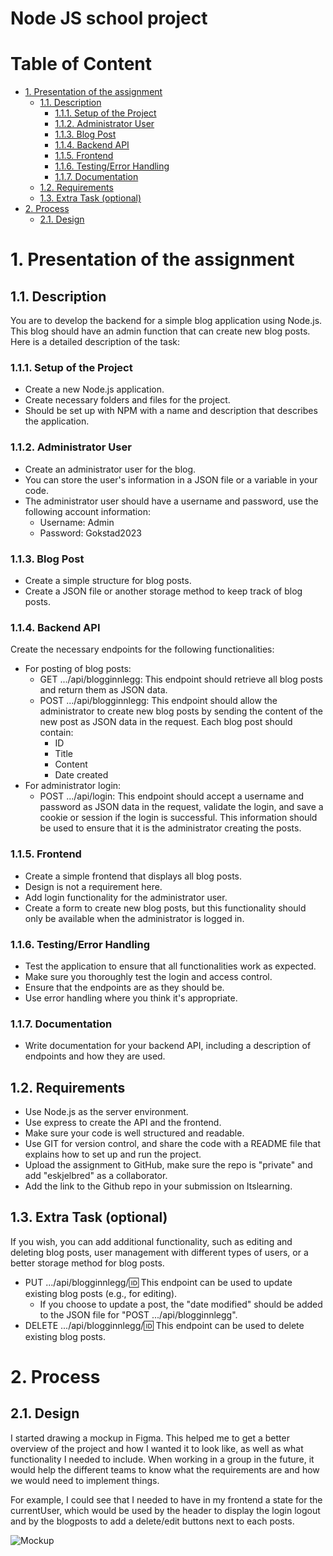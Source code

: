 # Node JS school project <!-- omit in toc -->

# Table of Content <!-- omit in toc -->

- [1. Presentation of the assignment](#1-presentation-of-the-assignment)
  - [1.1. Description](#11-description)
    - [1.1.1. Setup of the Project](#111-setup-of-the-project)
    - [1.1.2. Administrator User](#112-administrator-user)
    - [1.1.3. Blog Post](#113-blog-post)
    - [1.1.4. Backend API](#114-backend-api)
    - [1.1.5. Frontend](#115-frontend)
    - [1.1.6. Testing/Error Handling](#116-testingerror-handling)
    - [1.1.7. Documentation](#117-documentation)
  - [1.2. Requirements](#12-requirements)
  - [1.3. Extra Task (optional)](#13-extra-task-optional)
- [2. Process](#2-process)
  - [2.1. Design](#21-design)

# 1. Presentation of the assignment

## 1.1. Description

You are to develop the backend for a simple blog application using Node.js. This blog should have an admin function that can create new blog posts. Here is a detailed description of the task:

### 1.1.1. Setup of the Project

- Create a new Node.js application.
- Create necessary folders and files for the project.
- Should be set up with NPM with a name and description that describes the application.

### 1.1.2. Administrator User

- Create an administrator user for the blog.
- You can store the user's information in a JSON file or a variable in your code.
- The administrator user should have a username and password, use the following account information:
  - Username: Admin
  - Password: Gokstad2023

### 1.1.3. Blog Post

- Create a simple structure for blog posts.
- Create a JSON file or another storage method to keep track of blog posts.

### 1.1.4. Backend API

Create the necessary endpoints for the following functionalities:

- For posting of blog posts:
  - GET .../api/blogginnlegg: This endpoint should retrieve all blog posts and return them as JSON data.
  - POST .../api/blogginnlegg: This endpoint should allow the administrator to create new blog posts by sending the content of the new post as JSON data in the request.
    Each blog post should contain:
    - ID
    - Title
    - Content
    - Date created
- For administrator login:
  - POST .../api/login: This endpoint should accept a username and password as JSON data in the request, validate the login, and save a cookie or session if the login is successful. This information should be used to ensure that it is the administrator creating the posts.

### 1.1.5. Frontend

- Create a simple frontend that displays all blog posts.
- Design is not a requirement here.
- Add login functionality for the administrator user.
- Create a form to create new blog posts, but this functionality should only be available when the administrator is logged in.

### 1.1.6. Testing/Error Handling

- Test the application to ensure that all functionalities work as expected.
- Make sure you thoroughly test the login and access control.
- Ensure that the endpoints are as they should be.
- Use error handling where you think it's appropriate.

### 1.1.7. Documentation

- Write documentation for your backend API, including a description of endpoints and how they are used.

## 1.2. Requirements

- Use Node.js as the server environment.
- Use express to create the API and the frontend.
- Make sure your code is well structured and readable.
- Use GIT for version control, and share the code with a README file that explains how to set up and run the project.
- Upload the assignment to GitHub, make sure the repo is "private" and add "eskjelbred" as a collaborator.
- Add the link to the Github repo in your submission on Itslearning.

## 1.3. Extra Task (optional)

If you wish, you can add additional functionality, such as editing and deleting blog posts, user management with different types of users, or a better storage method for blog posts.

- PUT .../api/blogginnlegg/:id: This endpoint can be used to update existing blog posts (e.g., for editing).
  - If you choose to update a post, the "date modified" should be added to the JSON file for "POST .../api/blogginnlegg".
- DELETE .../api/blogginnlegg/:id: This endpoint can be used to delete existing blog posts.

# 2. Process

## 2.1. Design

I started drawing a mockup in Figma. This helped me to get a better overview of the project and how I wanted it to look like, as well as what functionality I needed to include. When working in a group in the future, it would help the different teams to know what the requirements are and how we would need to implement things.

For example, I could see that I needed to have in my frontend a state for the currentUser, which would be used by the header to display the login logout and by the blogposts to add a delete/edit buttons next to each posts.

![Mockup](https://i.ibb.co/SPd7kYs/Screenshot-2023-10-03-at-09-21-55.png)
